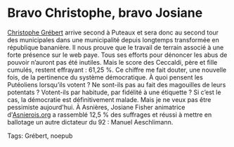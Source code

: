 # Bravo Christophe, bravo Josiane

[Christophe Grébert](http://www.monputeaux.com/) arrive second à Puteaux et sera donc au second tour des municipales dans une municipalité depuis longtemps transformée en république bananière. Il nous prouve que le travail de terrain associé à une forte présence sur le web paye. Tous ses efforts pour dénoncer les abus de pouvoir n’auront pas été inutiles. Mais le score des Ceccaldi, père et fille cumulés, restent effrayant : 61,25 %. Ce chiffre me fait douter, une nouvelle fois, de la pertinence du système démocratique. À quoi pensent les Putéoliens lorsqu’ils votent ? Ne sont-ils pas au fait des magouilles de leurs potentats ? Votent-ils par habitude, par fidélité à une étiquette ? Si c’est le cas, la démocratie est définitivement malade. Mais je ne veux pas être pessimiste aujourd'hui. À Asnières, Josiane Fisher animatrice d'[Asnierois.org](http://asnierois.org) a rassemblé 12,5 % des suffrages et réussi à mettre en ballotage un autre dictateur du 92 : Manuel Aeschlimann.

Tags: Grébert, noepub